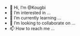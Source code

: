 - 👋 Hi, I’m @Kougbi
- 👀 I’m interested in ...
- 🌱 I’m currently learning ...
- 💞️ I’m looking to collaborate on ...
- 📫 How to reach me ...

<!---
Kougbi/Kougbi is a ✨ special ✨ repository because its `README.md` (this file) appears on your GitHub profile.
You can click the Preview link to take a look at your changes.
--->
